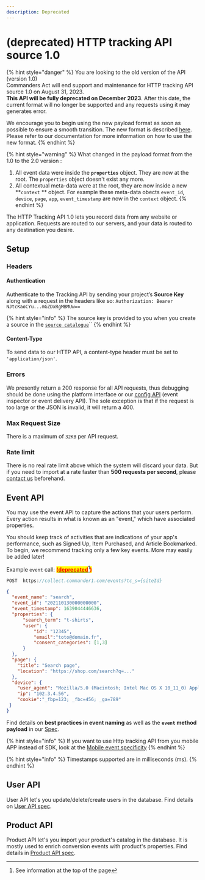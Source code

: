 ```yaml
---
description: Deprecated
---
```


# (deprecated) HTTP tracking API source 1.0

{% hint style="danger" %}
You are looking to the old version of the API (version 1.0)\
Commanders Act will end support and maintenance for HTTP tracking API source 1.0 on August 31, 2023.\
**This API will be fully deprecated on December 2023**. After this date, the current format will no longer be supported and any requests using it may generates error.

We encourage you to begin using the new payload format as soon as possible to ensure a smooth transition. The new format is described [here](../http-tracking-api.md#track). Please refer to our documentation for more information on how to use the new format.
{% endhint %}

{% hint style="warning" %}
What changed in the payload format from the 1.0 to the 2.0 version :&#x20;

1. All event data were inside the **`properties`** object. They are now at the root. The `properties` object doesn't exist any more.
2. All contextual meta-data were at the root, they are now inside a new **`context` ** object. For example these meta-data obects `event_id`, `device`, `page`, `app`, `event_timestamp` are now in the `context` object.
{% endhint %}

The HTTP Tracking API 1.0 lets you record data from any website or application. Requests are routed to our servers, and your data is routed to any destination you desire.

## Setup

### Headers

#### Authentication

Authenticate to the Tracking API by sending your project’s **Source Key** along with a request in the headers like so: `Authorization: Bearer NJtcKaoCYu...mGZDxRgMBMUw==`

{% hint style="info" %}
The source key is provided to you when you create a source in the [`source catalogue`](../)``
{% endhint %}

#### Content-Type <a href="#content-type" id="content-type"></a>

To send data to our HTTP API, a content-type header must be set to `'application/json'`.

### Errors

We presently return a 200 response for all API requests, thus debugging should be done using the platform interface or our [config API](../../../../developers/config-api.md) (event inspector or event delivery API). The sole exception is that if the request is too large or the JSON is invalid, it will return a 400.

### Max Request Size <a href="#max-request-size" id="max-request-size"></a>

There is a maximum of `32KB` per API request.

### Rate limit

There is no real rate limit above which the system will discard your data. But if you need to import at a rate faster than **500 requests per second**, please [contact us](mailto:support@commandersact.com) beforehand.

## Event API <a href="#track" id="track"></a>

You may use the event API to capture the actions that your users perform. Every action results in what is known as an "event," which have associated properties.

You should keep track of activities that are indications of your app's performance, such as Signed Up, Item Purchased, and Article Bookmarked. To begin, we recommend tracking only a few key events. More may easily be added later!

Example `event` call: <mark style="color:red;">**(**</mark>[<mark style="color:red;">**deprecated**</mark>](#user-content-fn-1)[^1]<mark style="color:red;">**)**</mark>

```c
POST  https://collect.commander1.com/events?tc_s={siteId}
```

```json
{
  "event_name": "search",
  "event_id": "202110130000000000",
  "event_timestamp": 1639044446636,
  "properties": {
      "search_term": "t-shirts", 
      "user": {
          "id": "12345",
          "email":"toto@domain.fr",
          "consent_categories": [1,3]
      }
  },
  "page": {
    "title": "Search page",
    "location": "https://shop.com/search?q=..."
  },
  "device": {
    "user_agent": "Mozilla/5.0 (Macintosh; Intel Mac OS X 10_11_0) AppleWebKit/537.36 (KHTML, like Gecko) Chrome/46.0.2490.86 Safari/537.36",
    "ip": "102.3.4.56", 
    "cookie":"_fbp=123; _fbc=456; _ga=789"
 }
}
```

Find details on **best practices in event naming** as well as the **`event` method payload** in our [Spec](../../../../developers/tracking/about-events/).

{% hint style="info" %}
If you want to use Http tracking API from you mobile APP instead of SDK, look at the [Mobile event specificity](../../../../developers/tracking/about-events/mobile-sdk-event-specificity.md)
{% endhint %}

{% hint style="info" %}
Timestamps supported are in milliseconds (ms).
{% endhint %}

## User API

User API let's you update/delete/create users in the database. Find details on [User API spec](https://community.commandersact.com/datacommander/api/users).

## Product API

Product API let's you import your product's catalog in the database. It is mostly used to enrich conversion events with product's properties. Find details in [Product API spec](https://community.commandersact.com/datacommander/api/conversions-and-product-catalog-v2.0#upsert-products).

[^1]: See information at the top of the page
